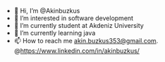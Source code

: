 - 👋 Hi, I’m @Akinbuzkus
- 👀 I’m interested in software development
- 🌱 I’m currently student at Akdeniz University
- 💞️ I’m currently learning java
- 📫 How to reach me akin.buzkus353@gmail.com. @https://www.linkedin.com/in/akinbuzkus/

<!---
Akinbuzkus/Akinbuzkus is a ✨ special ✨ repository because its `README.md` (this file) appears on your GitHub profile.
You can click the Preview link to take a look at your changes.
--->
